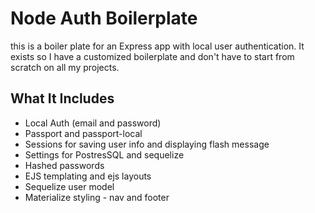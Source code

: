 # Node Auth Boilerplate

this is a boiler plate for an Express app with local user authentication. It exists so I have a customized boilerplate and don't have to start from scratch on all my projects.

## What It Includes

* Local Auth (email and password)
* Passport and passport-local
* Sessions for saving user info and displaying flash message
* Settings for PostresSQL and sequelize
* Hashed passwords
* EJS templating and ejs layouts
* Sequelize user model
* Materialize styling - nav and footer
